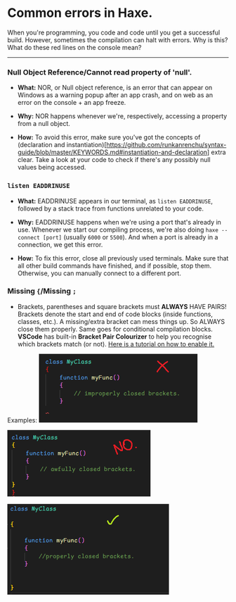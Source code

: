 # Common errors in Haxe.

When you're programming, you code and code until you get a successful build. However, sometimes the compilation can halt with errors. Why is this? What do these red lines
on the console mean?

----------

### **Null Object Reference**/**Cannot read property of 'null'**.

- **What:** NOR, or Null object reference, is an error that can appear on Windows as a warning popup after an app crash, and on web as an error on the console + an app freeze.

- **Why:** NOR happens whenever we're, respectively, accessing a property from a null object.

- **How:** To avoid this error, make sure you've got the concepts of (declaration and instantiation)[https://github.com/runkanrenchu/syntax-guide/blob/master/KEYWORDS.md#instantiation-and-declaration]
extra clear. Take a look at your code to check if there's any possibly null values being accessed.

### `listen EADDRINUSE`

- **What:** EADDRINUSE appears in our terminal, as `listen EADDRINUSE`, followed by a stack trace from functions unrelated to your code.

- **Why:** EADDRINUSE happens when we're using a port that's already in use. Whenever we start our compiling process, we're also doing `haxe --connect [port]` (usually
`6000` or `5500`). And when a port is already in a connection, we get this error.

- **How:** To fix this error, close all previously used terminals. Make sure that all other build commands have finished, and if possible, stop them. Otherwise, you can manually
connect to a different port.

### Missing `{`/Missing `;`
- Brackets, parentheses and square brackets must **ALWAYS** HAVE PAIRS! Brackets denote the start and end of code blocks (inside functions, classes, etc.). A missing/extra bracket can mess things up. So ALWAYS close them properly. Same goes for conditional compilation blocks.
**VSCode** has built-in **Bracket Pair Colourizer** to help you recognise which brackets match (or not). [Here is a tutorial on how to enable it.](https://www.youtube.com/watch?v=tw7LJZfhowU)

Examples:
![](https://github.com/runkanrenchu/syntax-guide/blob/master/repofiles/improper.png)

![](https://github.com/runkanrenchu/syntax-guide/blob/master/repofiles/what-is-wrong-with-you.png)

![](https://github.com/runkanrenchu/syntax-guide/blob/master/repofiles/proper.png)
